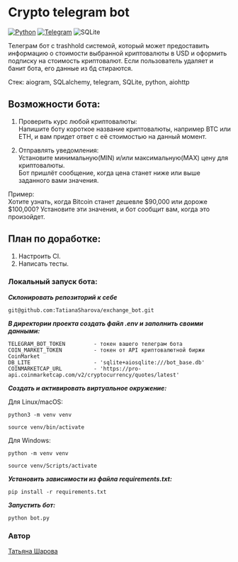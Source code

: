 # **Crypto telegram bot**

[![Python](https://img.shields.io/badge/-Python-464646?style=flat-square&logo=Python)](https://www.python.org/)
[![Telegram](https://img.shields.io/badge/Telegram-2CA5E0?style=for-the-badge&logo=telegram&logoColor=white)](https://core.telegram.org/)
![SQLite](https://a11ybadges.com/badge?logo=sqlite)

Телеграм бот с trashhold системой, который может предоставить информацию о стоимости выбранной криптовалюты в USD и оформить подписку на стоимость криптовалют.
Если пользователь удаляет и банит бота, его данные из бд стираются.  

Стек: aiogram, SQLalchemy, telegram, SQLite, python, aiohttp

## Возможности бота:
1. Проверить курс любой криптовалюты:  
Напишите боту короткое название криптовалюты, например BTC или ETH, и вам придет ответ с её стоимостью на данный момент.  

2. Отправлять уведомления:  
Установите минимальную(MIN) и/или максимальную(MAX) цену для криптовалюты.  
Бот пришлёт сообщение, когда цена станет ниже или выше заданного вами значения.  

Пример:  
Хотите узнать, когда Bitcoin станет дешевле $90,000 или дороже $100,000? Установите эти значения, и бот сообщит вам, когда это произойдет.

## План по доработке:
1. Настроить CI.
2. Написать тесты.


### Локальный запуск бота:

**_Склонировать репозиторий к себе_**
```
git@github.com:TatianaSharova/exchange_bot.git
```
**_В директории проекта создать файл .env и заполнить своими данными:_**
```
TELEGRAM_BOT_TOKEN         - токен вашего телеграм бота
COIN_MARKET_TOKEN          - токен от API криптовалютной биржи CoinMarket
DB_LITE                    - 'sqlite+aiosqlite:///bot_base.db'
COINMARKETCAP_URL          - 'https://pro-api.coinmarketcap.com/v2/cryptocurrency/quotes/latest'
```
**_Создать и активировать виртуальное окружение:_**

Для Linux/macOS:
```
python3 -m venv venv
```
```
source venv/bin/activate
```
Для Windows:
```
python -m venv venv
```
```
source venv/Scripts/activate
```
**_Установить зависимости из файла requirements.txt:_**
```
pip install -r requirements.txt
```
**_Запустить бот:_**
```
python bot.py
```

### Автор
[Татьяна Шарова](https://github.com/TatianaSharova)
